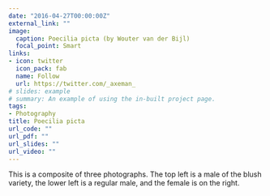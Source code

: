 ```yaml
---
date: "2016-04-27T00:00:00Z"
external_link: ""
image:
  caption: Poecilia picta (by Wouter van der Bijl)
  focal_point: Smart
links:
- icon: twitter
  icon_pack: fab
  name: Follow
  url: https://twitter.com/_axeman_
# slides: example
# summary: An example of using the in-built project page.
tags:
- Photography
title: Poecilia picta
url_code: ""
url_pdf: ""
url_slides: ""
url_video: ""
---
```


This is a composite of three photographs. The top left is a male of the blush variety, the lower left is a regular male, and the female is on the right.
